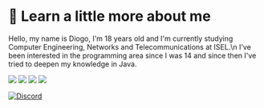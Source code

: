 # 👋 Learn a little more about me
Hello, my name is Diogo, I'm 18 years old and I'm currently studying Computer Engineering, Networks and Telecommunications at ISEL.\n
I've been interested in the programming area since I was 14 and since then I've tried to deepen my knowledge in Java.

![](https://img.shields.io/badge/HTML5-E34F26?style=for-the-badge&logo=html5&logoColor=white) ![](https://img.shields.io/badge/CSS3-1572B6?style=for-the-badge&logo=css3&logoColor=white) ![](https://img.shields.io/badge/Java-ED8B00?style=for-the-badge&logo=java&logoColor=white) ![](https://img.shields.io/badge/C-00599C?style=for-the-badge&logo=c&logoColor=white)

[![Discord](https://img.shields.io/badge/Discord-7289DA?style=for-the-badge&logo=discord&logoColor=white)](https://discord.com/users/261565675372281856)

<!---
diogodelima/diogodelima is a ✨ special ✨ repository because its README.md (this file) appears on your GitHub profile.
You can click the Preview link to take a look at your changes.
--->
